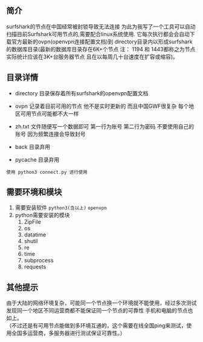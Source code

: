 ## 简介

surfshark的节点在中国经常被封锁导致无法连接 为此为我写了一个工具可以自动扫描目前Surfshark可用节点的,需要配合linux系统使用.
它每次执行都会会自动下载官方最新的ovpn(openvpn连接配置文档)到 directory目录内以形成surfshark的数据库目录(最新的数据库目录存在6K+个节点 注： 1194 和 1443都称之为节点  实际统计应该在3K+台服务器节点 且在以每周几十台速度在扩容或缩容)。

## 目录详情

* directory 目录保存着所有surfshark的openvpn配置文档 


* ovpn 记录着目前可用的节点 他不是实时更新的 而且中国GWF很复杂 每个地区可用节点可能都不大一样

* zh.txt 文件随便写一个数据即可 第一行为账号 第二行为密码 不要使用自己的账号 因为频繁连接会导致封号

* back 目录弃用

* pycache 目录弃用

`使用 python3 connect.py 进行使用`

## 需要环境和模块

1. 需要安装软件  `python3(含以上)` `openvpn`
2. python需要安装的模块
   1. ZipFile
   2. os
   3. datatime
   4. shutil
   5. re
   6. time
   7. subprocess
   8. requests
## 其他提示
由于大陆的网络环境复杂，可能同一个节点换一个环境就不能使用，经过多次测试 发现同一个地区不同运营商都不能保证同一个节点的可靠性
手机和电脑的节点也如上。   
（不过还是有可用节点能做到多环境互通的，这个需要在线全国ping来测试，使用全国多运营商，多服务器进行测试保证可靠性。）
